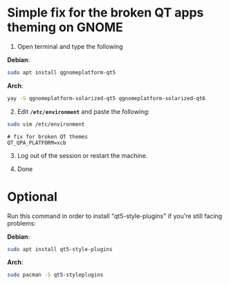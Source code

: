 # Simple fix for the broken QT apps theming on GNOME

1. Open terminal and type the following

**Debian**:

```bash
sudo apt install qgnomeplatform-qt5
```

**Arch**:

```bash
yay -S qgnomeplatform-solarized-qt5 qgnomeplatform-solarized-qt6
```
2. Edit **`/etc/environment`** and paste the following:

```bash
sudo vim /etc/environment
```

```plaintext
# fix for broken QT themes
QT_QPA_PLATFORM=xcb
```
3. Log out of the session or restart the machine.

4. Done

# Optional

Run this command in order to install "qt5-style-plugins" if you're still facing problems:

**Debian**:
```bash
sudo apt install qt5-style-plugins
```
**Arch**:
```bash
sudo pacman -S qt5-styleplugins
```
